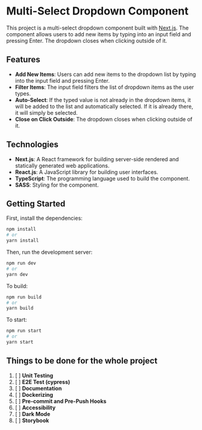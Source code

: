 # Multi-Select Dropdown Component

This project is a multi-select dropdown component built with [Next.js](https://nextjs.org). The component allows users to add new items by typing into an input field and pressing Enter. The dropdown closes when clicking outside of it.

## Features

- **Add New Items**: Users can add new items to the dropdown list by typing into the input field and pressing Enter.
- **Filter Items**: The input field filters the list of dropdown items as the user types.
- **Auto-Select**: If the typed value is not already in the dropdown items, it will be added to the list and automatically selected. If it is already there, it will simply be selected.
- **Close on Click Outside**: The dropdown closes when clicking outside of it.

## Technologies

- **Next.js**: A React framework for building server-side rendered and statically generated web applications.
- **React.js**: A JavaScript library for building user interfaces.
- **TypeScript**: The programming language used to build the component.
- **SASS**: Styling for the component.

## Getting Started

First, install the dependencies:

```bash
npm install
# or
yarn install
```

Then, run the development server:

```bash
npm run dev
# or
yarn dev
```

To build:

```bash
npm run build
# or
yarn build
```

To start:

```bash
npm run start
# or
yarn start
```

## Things to be done for the whole project

1. [ ] **Unit Testing**
2. [ ] **E2E Test (cypress)**
3. [ ] **Documentation**
4. [ ] **Dockerizing**
5. [ ] **Pre-commit and Pre-Push Hooks**
6. [ ] **Accessibility**
7. [ ] **Dark Mode**
8. [ ] **Storybook**
